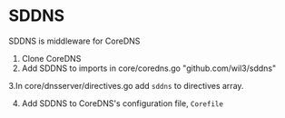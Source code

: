 # SDDNS

SDDNS is middleware for CoreDNS

1. Clone CoreDNS
2. Add SDDNS to imports in  core/coredns.go
"github.com/wil3/sddns"

3.In core/dnsserver/directives.go
add `sddns` to directives array. 

4. Add SDDNS to CoreDNS's configuration file, `Corefile`
